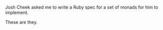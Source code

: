 Josh Cheek asked me to write a Ruby spec for a set of monads for him to implement.

These are they.
